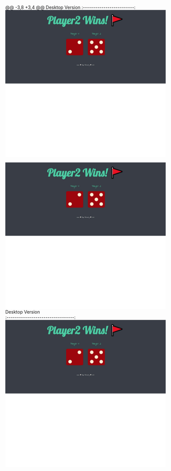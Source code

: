 @@ -3,8 +3,4 @@ Desktop Version
:-------------------------:
![](images/portfolio.png) 

<img align="left" width="650"
src="https://github.com/YasminGhandy/DiceeChallenge/blob/main/images/portfolio.png">
Desktop Version                    
:---------------------------------:
![](images/portfolio.png)
